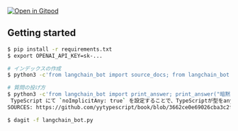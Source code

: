 [![Open in Gitpod](https://gitpod.io/button/open-in-gitpod.svg)](https://gitpod.io/#https://github.com/petehunt/langchain-github-bot)

## Getting started

```bash
$ pip install -r requirements.txt
$ export OPENAI_API_KEY=sk-...

# インデックスの作成
$ python3 -c'from langchain_bot import source_docs; from langchain_bot import search_index; search_index(source_docs())'

# 質問の投げ方
$ python3 -c'from langchain_bot import print_answer; print_answer("暗黙のanyをコンパイルエラーにする方法を 教えて")'
 TypeScript にて `noImplicitAny: true` を設定することで、TypeScriptが型をany型と推測した場合にエラーが発生するようになります。
SOURCES: https://github.com/yytypescript/book/blob/3662ce0e69026cba3c2fc12587a261ddee1fa2fa/docs/reference/values-types-variables/any.md, https://github.com/yytypescript/book/blob/3662ce0e69026cba3c2fc12587a261ddee1fa2fa/docs/reference/tsconfig/noimplicitany.md

$ dagit -f langchain_bot.py
```
